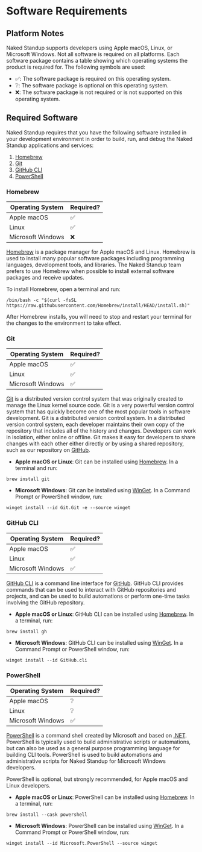 # Software Requirements

## Platform Notes

Naked Standup supports developers using Apple macOS, Linux, or Microsoft Windows. Not all software is required on all platforms. Each software package contains a table showing which operating systems the product is required for. The following symbols are used:

- :white_check_mark:: The software package is required on this operating system.
- :grey_question:: The software package is optional on this operating system.
- :x:: The software package is not required or is not supported on this operating system.

## Required Software

Naked Standup requires that you have the following software installed in your development environment in order to build, run, and debug the Naked Standup applications and services:

1. [Homebrew](#homebrew)
1. [Git](#git)
1. [GitHub CLI](#github-cli)
1. [PowerShell](#powershell)

### Homebrew

| Operating System | Required? |
| ---------------- | --------- |
| Apple macOS | :white_check_mark: |
| Linux | :white_check_mark: |
| Microsoft Windows | :x: |

[Homebrew](https://brew.sh) is a package manager for Apple macOS and Linux. Homebrew is used to install many popular software packages including programming languages, development tools, and libraries. The Naked Standup team prefers to use Homebrew when possible to install external software packages and receive updates.

To install Homebrew, open a terminal and run:

    /bin/bash -c "$(curl -fsSL https://raw.githubusercontent.com/Homebrew/install/HEAD/install.sh)"

After Homebrew installs, you will need to stop and restart your terminal for the changes to the environment to take effect.

### Git

| Operating System | Required? |
| ---------------- | --------- |
| Apple macOS | :white_check_mark: |
| Linux | :white_check_mark: |
| Microsoft Windows | :white_check_mark: |

[Git](https://git-scm.com) is a distributed version control system that was originally created to manage the Linux kernel source code. Git is a very powerful version control system that has quickly become one of the most popular tools in software development. Git is a distributed version control system. In a distributed version control system, each developer maintains their own copy of the repository that includes all of the history and changes. Developers can work in isolation, either online or offline. Git makes it easy for developers to share changes with each other either directly or by using a shared repository, such as our repository on [GitHub](https://github.com).

- __Apple macOS or Linux__: Git can be installed using [Homebrew](#homebrew). In a terminal and run:

```shell
brew install git
```

- __Microsoft Windows__: Git can be installed using [WinGet](https://learn.microsoft.com/en-us/windows/package-manager/winget/). In a Command Prompt or PowerShell window, run:

```batch
winget install --id Git.Git -e --source winget
```

### GitHub CLI

| Operating System | Required? |
| ---------------- | --------- |
| Apple macOS | :white_check_mark: |
| Linux | :white_check_mark: |
| Microsoft Windows | :white_check_mark: |

[GitHub CLI](https://cli.github.com) is a command line interface for [GitHub](https://github.com). GitHub CLI provides commands that can be used to interact with GitHub repositories and projects, and can be used to build automations or perform one-time tasks involving the GitHub repository.

- __Apple macOS or Linux__: GitHub CLI can be installed using [Homebrew](#homebrew). In a terminal, run:

```shell
brew install gh
```

- __Microsoft Windows__: GitHub CLI can be installed using [WinGet](https://learn.microsoft.com/en-us/windows/package-manager/winget/). In a Command Prompt or PowerShell window, run:

```batch
winget install --id GitHub.cli
```

### PowerShell

| Operating System | Required? |
| ---------------- | --------- |
| Apple macOS | :grey_question: |
| Linux | :grey_question: |
| Microsoft Windows | :white_check_mark: |

[PowerShell](https://learn.microsoft.com/en-us/powershell/scripting/overview) is a command shell created by Microsoft and based on [.NET](https://dotnet.microsoft.com). PowerShell is typically used to build administrative scripts or automations, but can also be used as a general purpose programming language for building CLI tools. PowerShell is used to build automations and administrative scripts for Naked Standup for Microsoft Windows developers.

PowerShell is optional, but strongly recommended, for Apple macOS and Linux developers.

- __Apple macOS or Linux__: PowerShell can be installed using [Homebrew](#homebrew). In a terminal, run:

```shell
brew install --cask powershell
```

- __Microsoft Windows__: PowerShell can be installed using [WinGet](https://learn.microsoft.com/en-us/windows/package-manager/winget/). In a Command Prompt or PowerShell window, run:

```batch
winget install --id Microsoft.PowerShell --source winget
```

